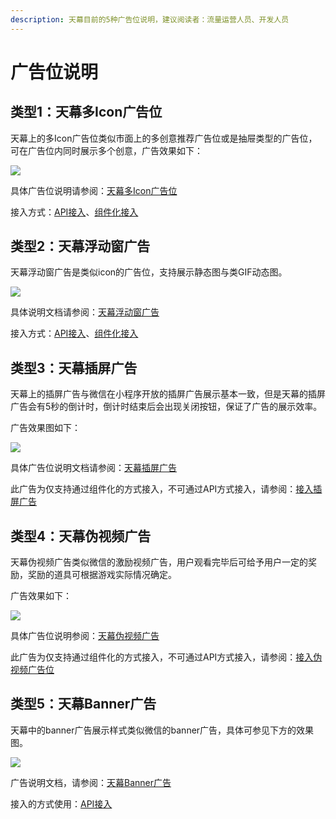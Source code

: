 ```yaml
---
description: 天幕目前的5种广告位说明，建议阅读者：流量运营人员、开发人员
---
```


# 广告位说明

## 类型1：天幕多Icon广告位

天幕上的多Icon广告位类似市面上的多创意推荐广告位或是抽屉类型的广告位，可在广告位内同时展示多个创意，广告效果如下：

![](../../.gitbook/assets/glossary-1.jpg)

具体广告位说明请参阅：[天幕多Icon广告位](more-icon.md)

接入方式：[API接入](../dev-guide/api/)、[组件化接入](../dev-guide/componentization/)

## 类型2：天幕浮动窗广告

天幕浮动窗广告是类似icon的广告位，支持展示静态图与类GIF动态图。

![](../../.gitbook/assets/glossary-2.jpg)

具体说明文档请参阅：[天幕浮动窗广告](icon.md)

接入方式：[API接入](../dev-guide/api/)、[组件化接入](../dev-guide/componentization/)

## 类型3：天幕插屏广告

天幕上的插屏广告与微信在小程序开放的插屏广告展示基本一致，但是天幕的插屏广告会有5秒的倒计时，倒计时结束后会出现关闭按钮，保证了广告的展示效率。

广告效果图如下：

![](../../.gitbook/assets/glossary-4.jpg)

具体广告位说明文档请参阅：[天幕插屏广告](interstitial.md)

此广告为仅支持通过组件化的方式接入，不可通过API方式接入，请参阅：[接入插屏广告](../dev-guide/componentization/createflow/screen-ad.md)

## 类型4：天幕伪视频广告

天幕伪视频广告类似微信的激励视频广告，用户观看完毕后可给予用户一定的奖励，奖励的道具可根据游戏实际情况确定。

广告效果如下：

![](../../.gitbook/assets/glossary-3.jpg)

具体广告位说明参阅：[天幕伪视频广告](like-video.md)

此广告为仅支持通过组件化的方式接入，不可通过API方式接入，请参阅：[接入伪视频广告位](../dev-guide/componentization/createflow/like-video.md)

## 类型5：天幕Banner广告

天幕中的banner广告展示样式类似微信的banner广告，具体可参见下方的效果图。

![](../../.gitbook/assets/glossary-5.jpg)

广告说明文档，请参阅：[天幕Banner广告](banner.md)

接入的方式使用：[API接入](../dev-guide/api/)

## 

